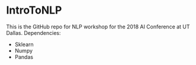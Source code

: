# IntroToNLP
This is the GitHub repo for NLP workshop for the 2018 AI Conference at UT Dallas.
Dependencies:
- Sklearn
- Numpy
- Pandas
